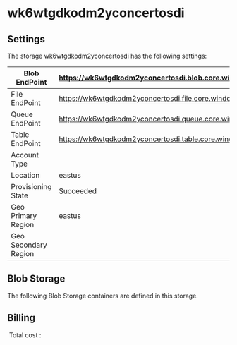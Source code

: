 # wk6wtgdkodm2yconcertosdi 

## Settings
The storage wk6wtgdkodm2yconcertosdi has the following settings:

| Blob EndPoint | https://wk6wtgdkodm2yconcertosdi.blob.core.windows.net/  |
| --- | --- |
| File EndPoint | https://wk6wtgdkodm2yconcertosdi.file.core.windows.net/  |
| Queue EndPoint | https://wk6wtgdkodm2yconcertosdi.queue.core.windows.net/  |
| Table EndPoint | https://wk6wtgdkodm2yconcertosdi.table.core.windows.net/  |
| Account Type |   |
| Location | eastus  |
| Provisioning State | Succeeded  |
| Geo Primary Region | eastus  |
| Geo Secondary Region |   |

## Blob Storage
The following Blob Storage containers are defined in this storage. 

## Billing
 Total cost : 
